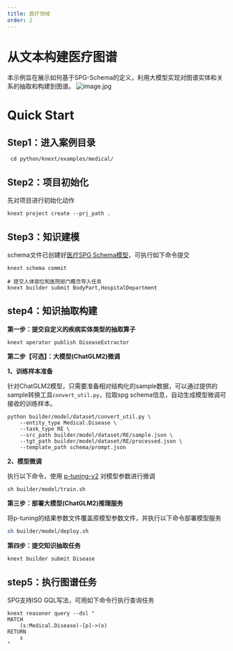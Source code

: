 ```yaml
---
title: 医疗领域
order: 2
---
```


# 从文本构建医疗图谱

本示例旨在展示如何基于SPG-Schema的定义，利用大模型实现对图谱实体和关系的抽取和构建到图谱。
![image.jpg](https://mdn.alipayobjects.com/huamei_xgb3qj/afts/img/A*-PKySKstgy8AAAAAAAAAAAAADtmcAQ/original)

# Quick Start

## Step1：进入案例目录

```shell
 cd python/knext/examples/medical/
```

## Step2：项目初始化

先对项目进行初始化动作

```shell
knext project create --prj_path .
```

## Step3：知识建模

schema文件已创建好[医疗SPG Schema模型](https://github.com/OpenSPG/openspg/blob/master/python/knext/examples/medical/schema/medical.schema)，可执行如下命令提交

```shell
knext schema commit
```

```shell
# 提交人体部位和医院部门概念导入任务
knext builder submit BodyPart,HospitalDepartment
```

## step4：知识抽取构建

**第一步：提交自定义的疾病实体类型的抽取算子**

```shell
knext operator publish DiseaseExtractor
```

**第二步【可选】：大模型(ChatGLM2)微调**

**1、训练样本准备**

针对ChatGLM2模型，只需要准备相对结构化的sample数据，可以通过提供的sample转换工具`convert_util.py`，拉取spg schema信息，自动生成模型微调可接收的训练样本。

```shell
python builder/model/dataset/convert_util.py \
    --entity_type Medical.Disease \
    --task_type RE \
    --src_path builder/model/dataset/RE/sample.json \
    --tgt_path builder/model/dataset/RE/processed.json \
    --template_path schema/prompt.json
```

**2、模型微调**

执行以下命令，使用 [p-tuning-v2](https://github.com/THUDM/ChatGLM2-6B/tree/main/ptuning#p-tuning-v2) 对模型参数进行微调

```shell
sh builder/model/train.sh
```

**第三步：部署大模型(ChatGLM2)推理服务**

将p-tuning的结果参数文件覆盖原模型参数文件，并执行以下命令部署模型服务

```bash
sh builder/model/deploy.sh
```

**第四步：提交知识抽取任务**

```bash
knext builder submit Disease
```

## step5：执行图谱任务

SPG支持ISO GQL写法，可用如下命令行执行查询任务

```cypher
knext reasoner query --dsl "
MATCH
	(s:Medical.Disease)-[p]->(o)
RETURN
	s
"
```
